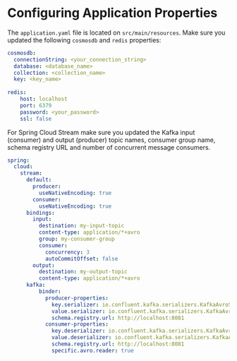 # Configuring Application Properties

The `application.yaml` file is located on `src/main/resources`. Make sure you updated the following `cosmosdb` and `redis` properties:

```yaml
cosmosdb:
  connectionString: <your_connection_string>
  database: <database_name>
  collection: <collection_name>
  key: <key_name>
  
redis:
    host: localhost
    port: 6379
    password: <your_password>
    ssl: false
```

For Spring Cloud Stream make sure you updated the Kafka input (consumer) and output (producer) topic names, consumer group name, schema registry URL and number of concurrent message consumers. 

```yaml
spring:
  cloud:
    stream:
      default: 
        producer:
          useNativeEncoding: true
        consumer:  
          useNativeEncoding: true     
      bindings:
        input:
          destination: my-input-topic
          content-type: application/*+avro
          group: my-consumer-group
          consumer:
            concurrency: 3
            autoCommitOffset: false
        output:
          destination: my-output-topic
          content-type: application/*+avro
      kafka:
          binder:      
            producer-properties:
              key.serializer: io.confluent.kafka.serializers.KafkaAvroSerializer
              value.serializer: io.confluent.kafka.serializers.KafkaAvroSerializer
              schema.registry.url: http://localhost:8081 
            consumer-properties:
              key.deserializer: io.confluent.kafka.serializers.KafkaAvroDeserializer
              value.deserializer: io.confluent.kafka.serializers.KafkaAvroDeserializer
              schema.registry.url: http://localhost:8081
              specific.avro.reader: true
``` 
